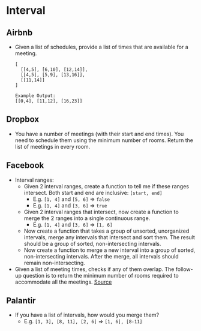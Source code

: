 Interval
==

## Airbnb

- Given a list of schedules, provide a list of times that are available for a meeting.
  ```
  [
    [[4,5], [6,10], [12,14]],
    [[4,5], [5,9], [13,16]],
    [[11,14]]
  ]

  Example Output:
  [[0,4], [11,12], [16,23]]
  ```

## Dropbox

- You have a number of meetings (with their start and end times). You need to schedule them using the minimum number of rooms. Return the list of meetings in every room.

## Facebook

- Interval ranges:
  - Given 2 interval ranges, create a function to tell me if these ranges intersect. Both start and end are inclusive: `[start, end]`
    - E.g. `[1, 4]` and `[5, 6]` => `false`
    - E.g. `[1, 4]` and `[3, 6]` => `true`
  - Given 2 interval ranges that intersect, now create a function to merge the 2 ranges into a single continuous range.
    - E.g. `[1, 4]` and `[3, 6]` => `[1, 6]`
  - Now create a function that takes a group of unsorted, unorganized intervals, merge any intervals that intersect and sort them. The result should be a group of sorted, non-intersecting intervals.
  - Now create a function to merge a new interval into a group of sorted, non-intersecting intervals. After the merge, all intervals should remain
  non-intersecting.
- Given a list of meeting times, checks if any of them overlap. The follow-up question is to return the minimum number of rooms required to accommodate all the meetings. [Source](http://blog.gainlo.co/index.php/2016/07/12/meeting-room-scheduling-problem/)

## Palantir

- If you have a list of intervals, how would you merge them?
  - E.g. `[1, 3], [8, 11], [2, 6]` => `[1, 6], [8-11]`
